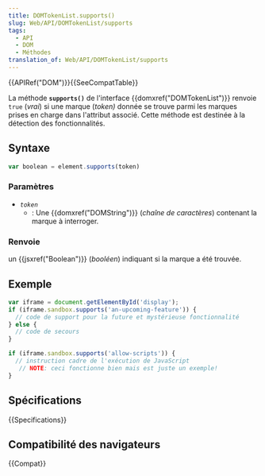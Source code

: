 ```yaml
---
title: DOMTokenList.supports()
slug: Web/API/DOMTokenList/supports
tags:
  - API
  - DOM
  - Méthodes
translation_of: Web/API/DOMTokenList/supports
---
```

{{APIRef("DOM")}}{{SeeCompatTable}}

La méthode **`supports()`** de l'interface {{domxref("DOMTokenList")}} renvoie `true` (_vrai_) si une marque (_token)_ donnée se trouve parmi les marques prises en charge dans l'attribut associé. Cette méthode est destinée à la détection des fonctionnalités.

## Syntaxe

```js
var boolean = element.supports(token)
```

### Paramètres

- _`token`_
  - : Une {{domxref("DOMString")}} (_chaîne de caractères_) contenant la marque à interroger.

### Renvoie

un {{jsxref("Boolean")}} (_booléen_) indiquant si la marque a été trouvée.

## Exemple

```js
var iframe = document.getElementById('display');
if (iframe.sandbox.supports('an-upcoming-feature')) {
  // code de support pour la future et mystérieuse fonctionnalité
} else {
  // code de secours
}

if (iframe.sandbox.supports('allow-scripts')) {
  // instruction cadre de l'exécution de JavaScript
   // NOTE: ceci fonctionne bien mais est juste un exemple!
}
```

## Spécifications

{{Specifications}}

## Compatibilité des navigateurs

{{Compat}}
